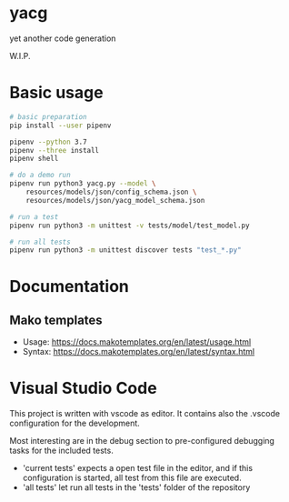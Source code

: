 # yacg
yet another code generation

W.I.P.

# Basic usage

```bash
# basic preparation
pip install --user pipenv

pipenv --python 3.7
pipenv --three install
pipenv shell

# do a demo run
pipenv run python3 yacg.py --model \
    resources/models/json/config_schema.json \
    resources/models/json/yacg_model_schema.json

# run a test
pipenv run python3 -m unittest -v tests/model/test_model.py

# run all tests
pipenv run python3 -m unittest discover tests "test_*.py"
```

# Documentation

## Mako templates
* Usage: https://docs.makotemplates.org/en/latest/usage.html
* Syntax: https://docs.makotemplates.org/en/latest/syntax.html

# Visual Studio Code
This project is written with vscode as editor. It contains also the .vscode configuration for the development.

Most interesting are in the debug section to pre-configured debugging tasks for the included
tests.

* 'current tests' expects a open test file in the editor, and if this configuration is started, all test from this file are executed.
* 'all tests' let run all tests in the 'tests' folder of the repository
